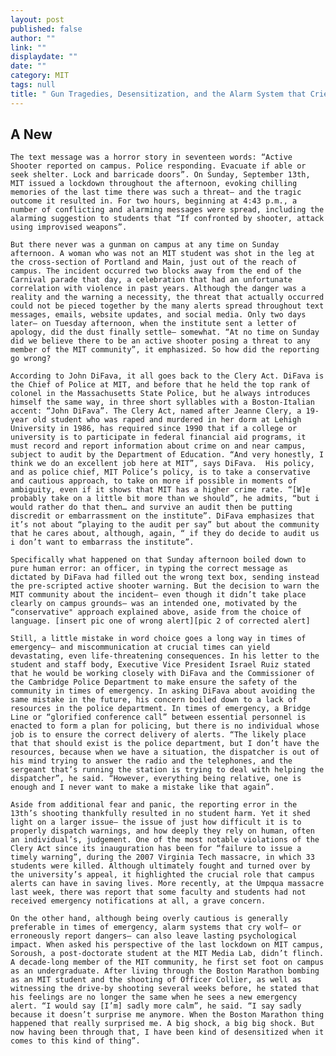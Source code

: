 ```yaml
---
layout: post
published: false
author: ""
link: ""
displaydate: ""
date: ""
category: MIT
tags: null
title: " Gun Tragedies, Desensitization, and the Alarm System that Cried Wolf"
---
```


## A New  
	
	The text message was a horror story in seventeen words: “Active Shooter reported on campus. Police responding. Evacuate if able or seek shelter. Lock and barricade doors”. On Sunday, September 13th, MIT issued a lockdown throughout the afternoon, evoking chilling memories of the last time there was such a threat— and the tragic outcome it resulted in. For two hours, beginning at 4:43 p.m., a number of conflicting and alarming messages were spread, including the alarming suggestion to students that “If confronted by shooter, attack using improvised weapons”. 
	
	But there never was a gunman on campus at any time on Sunday afternoon. A woman who was not an MIT student was shot in the leg at the cross-section of Portland and Main, just out of the reach of campus. The incident occurred two blocks away from the end of the Carnival parade that day, a celebration that had an unfortunate correlation with violence in past years. Although the danger was a reality and the warning a necessity, the threat that actually occurred could not be pieced together by the many alerts spread throughout text messages, emails, website updates, and social media. Only two days later— on Tuesday afternoon, when the institute sent a letter of apology, did the dust finally settle— somewhat. “At no time on Sunday did we believe there to be an active shooter posing a threat to any member of the MIT community”, it emphasized. So how did the reporting go wrong?

	According to John DiFava, it all goes back to the Clery Act. DiFava is the Chief of Police at MIT, and before that he held the top rank of colonel in the Massachusetts State Police, but he always introduces himself the same way, in three short syllables with a Boston-Italian accent: “John DiFava”. The Clery Act, named after Jeanne Clery, a 19-year old student who was raped and murdered in her dorm at Lehigh University in 1986, has required since 1990 that if a college or university is to participate in federal financial aid programs, it must record and report information about crime on and near campus, subject to audit by the Department of Education. “And very honestly, I think we do an excellent job here at MIT”, says DiFava.  His policy, and as police chief, MIT Police’s policy, is to take a conservative and cautious approach, to take on more if possible in moments of ambiguity, even if it shows that MIT has a higher crime rate. “[W]e probably take on a little bit more than we should”, he admits, “but i would rather do that then… and survive an audit then be putting discredit or embarrassment on the institute”. DiFava emphasizes that it’s not about “playing to the audit per say” but about the community that he cares about, although, again, “ if they do decide to audit us i don’t want to embarrass the institute”.
	
	Specifically what happened on that Sunday afternoon boiled down to pure human error: an officer, in typing the correct message as dictated by DiFava had filled out the wrong text box, sending instead the pre-scripted active shooter warning. But the decision to warn the MIT community about the incident— even though it didn’t take place clearly on campus grounds— was an intended one, motivated by the “conservative" approach explained above, aside from the choice of language. [insert pic one of wrong alert][pic 2 of corrected alert] 

	Still, a little mistake in word choice goes a long way in times of emergency— and miscommunication at crucial times can yield devastating, even life-threatening consequences. In his letter to the student and staff body, Executive Vice President Israel Ruiz stated that he would be working closely with DiFava and the Commissioner of the Cambridge Police Department to make ensure the safety of the community in times of emergency. In asking DiFava about avoiding the same mistake in the future, his concern boiled down to a lack of resources in the police department. In times of emergency, a Bridge Line or “glorified conference call” between essential personnel is enacted to form a plan for policing, but there is no individual whose job is to ensure the correct delivery of alerts. “The likely place that that should exist is the police department, but I don’t have the resources, because when we have a situation, the dispatcher is out of his mind trying to answer the radio and the telephones, and the sergeant that’s running the station is trying to deal with helping the dispatcher”, he said. “However, everything being relative, one is enough and I never want to make a mistake like that again”.

	Aside from additional fear and panic, the reporting error in the 13th’s shooting thankfully resulted in no student harm. Yet it shed light on a larger issue— the issue of just how difficult it is to properly dispatch warnings, and how deeply they rely on human, often an individual’s, judgement. One of the most notable violations of the Clery Act since its inauguration has been for “failure to issue a timely warning”, during the 2007 Virginia Tech massacre, in which 33 students were killed. Although ultimately fought and turned over by the university’s appeal, it highlighted the crucial role that campus alerts can have in saving lives. More recently, at the Umpqua massacre last week, there was report that some faculty and students had not received emergency notifications at all, a grave concern.

	On the other hand, although being overly cautious is generally preferable in times of emergency, alarm systems that cry wolf— or erroneously report dangers— can also leave lasting psychological impact. When asked his perspective of the last lockdown on MIT campus, Soroush, a post-doctorate student at the MIT Media Lab, didn’t flinch. A decade-long member of the MIT community, he first set foot on campus as an undergraduate. After living through the Boston Marathon bombing as an MIT student and the shooting of Officer Collier, as well as witnessing the drive-by shooting several weeks before, he stated that his feelings are no longer the same when he sees a new emergency alert. “I would say [I’m] sadly more calm”, he said. “I say sadly because it doesn’t surprise me anymore. When the Boston Marathon thing happened that really surprised me. A big shock, a big big shock. But now having been through that, I have been kind of desensitized when it comes to this kind of thing”.


 
